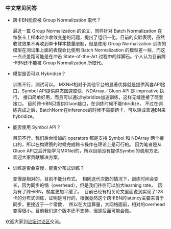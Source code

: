 ### 中文常见问答

- 跨卡BN能否被 Group Normalization 取代？

  最近一篇 Group Normalization 的论文，同样针对 Batch Normalization 在每张卡上样本过少收敛变差的问题，提出了组归一化。目前的实验表明，虽然收敛效果不再收到单卡样本数量限制，但是使用 Group Normalization 训练的模型在测试集上面的表现会比使用 Batch Normalization 的模型差一些，而这一点点差距可能是在冲击 State-of-the-Art 过程中的绊脚石。个人认为目前跨卡BN还不能被 Group Normalization 所取代。

- 模型是否可以 Hybridize？

  训练不行，测试可以。
  MXNet相对于其他平台的显著优势就是提供两套API接口，Symbol API提供静态图速度快，NDArray／Gluon API 是 impreative 执行，
  接口简单好用，而且可以通过hybridize加速训练，这样无缝连接了两套接口。
  目前跨卡BN只提供Gluon接口，在训练时候不能hbridize，
  不过在训练完成之后，BatchNorm在inference的时候不需要跨卡，可以转成普通BN来hybridize。

- 能否使用 Symbol API？

  目前不行。我们后台增加的 operators 都是支持 Symbol 和 NDArray 两个接口的，所以在构建图的时候完成跨卡操作在理论上是可行的。
  因为笔者是从Gluon API之后开始学习MXNet的，所以目前没有提供Symbol的调用方法，欢迎大家贡献解决方案。

- 训练是否会变慢，能否分布式训练？

  变慢是相对的，目前不能分布式。
  相同迭代次数的情况下，训练时间会变长，因为同步的锅（overhead），但是我们往往可以加大learning rate，
  因为有了跨卡BN，梯度更加平缓了。
  目前已经有相关论文里面说到实现了128卡的分布式训练，证明是可行的，根据竟然这个跨卡BN的latency主要来自于同步，更接近于一个常数，
  所以在大运算量，大网络面前，相对的overhead变得很小。目前我们这个版本还不支持，但是后面可能会做。
  
欢迎大家到[论坛讨论区](https://discuss.gluon.ai/t/topic/1156)交流。
